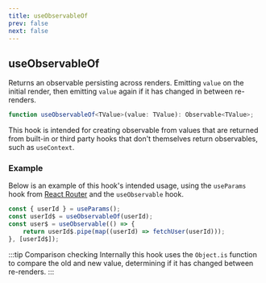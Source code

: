 ```yaml
---
title: useObservableOf
prev: false
next: false
---
```


## useObservableOf

Returns an observable persisting across renders. Emitting `value` on the initial render, then emitting `value` again if it has changed in between re-renders.

```ts
function useObservableOf<TValue>(value: TValue): Observable<TValue>;
```

This hook is intended for creating observable from values that are returned from built-in or third party hooks that don't themselves return observables, such as `useContext`.

### Example

Below is an example of this hook's intended usage, using the `useParams` hook from [React Router](https://github.com/ReactTraining/react-router) and the `useObservable` hook.

```js
const { userId } = useParams();
const userId$ = useObservableOf(userId);
const user$ = useObservable(() => {
	return userId$.pipe(map((userId) => fetchUser(userId)));
}, [userId$]);
```

:::tip Comparison checking
Internally this hook uses the `Object.is` function to compare the old and new value, determining if it has changed between re-renders.
:::
